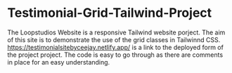 # Testimonial-Grid-Tailwind-Project
The Loopstudios Website is a responsive Tailwind website porject.
The aim of this site is to demonstrate the use of the grid classes in Tailwinnd CSS.
https://testimonialsitebyceejay.netlify.app/ is a link to the deployed form of the project project.
The code is easy to go through as there are comments in place for an easy understanding.
